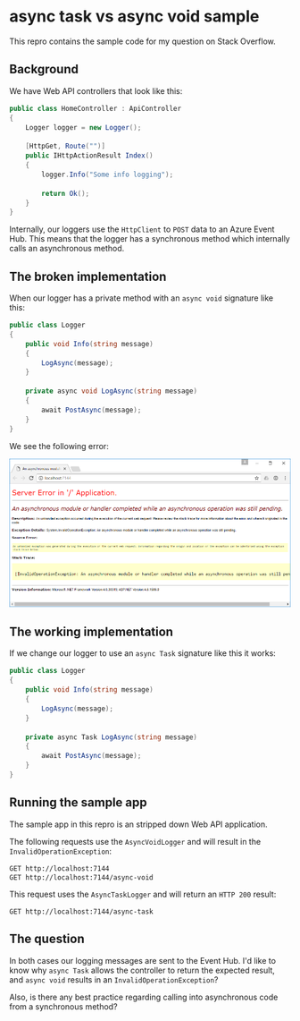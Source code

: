 # async task vs async void sample

This repro contains the sample code for my question on Stack Overflow.

## Background

We have Web API controllers that look like this:

```c#
public class HomeController : ApiController
{
    Logger logger = new Logger();

    [HttpGet, Route("")]
    public IHttpActionResult Index()
    {
        logger.Info("Some info logging");

        return Ok();
    }
}
```

Internally, our loggers use the `HttpClient` to `POST` data to an Azure Event Hub.  This means that the logger has a synchronous method which internally calls an asynchronous method.

## The broken implementation

When our logger has a private method with an `async void` signature like this:

```c#
public class Logger
{
    public void Info(string message)
    {
        LogAsync(message);
    }

    private async void LogAsync(string message)
    {
        await PostAsync(message);
    }
}
```

We see the following error:

![Yellow screen of death](https://raw.githubusercontent.com/kevinkuszyk/async-task-vs-async-void-sample/master/images/yellow-screen-of-death.PNG)

## The working implementation

If we change our logger to use an `async Task` signature like this it works:

```c#
public class Logger
{
    public void Info(string message)
    {
        LogAsync(message);
    }

    private async Task LogAsync(string message)
    {
        await PostAsync(message);
    }
}
```

## Running the sample app

The sample app in this repro is an stripped down Web API application.

The following requests use the `AsyncVoidLogger` and will result in the `InvalidOperationException`:

```
GET http://localhost:7144
GET http://localhost:7144/async-void
```

This request uses the `AsyncTaskLogger` and will return an `HTTP 200` result:

```
GET http://localhost:7144/async-task
```

## The question

In both cases our logging messages are sent to the Event Hub.   I'd like to know why `async Task` allows the controller to return the expected result, and `async void` results in an `InvalidOperationException`?

Also, is there any best practice regarding calling into asynchronous code from a synchronous method?

